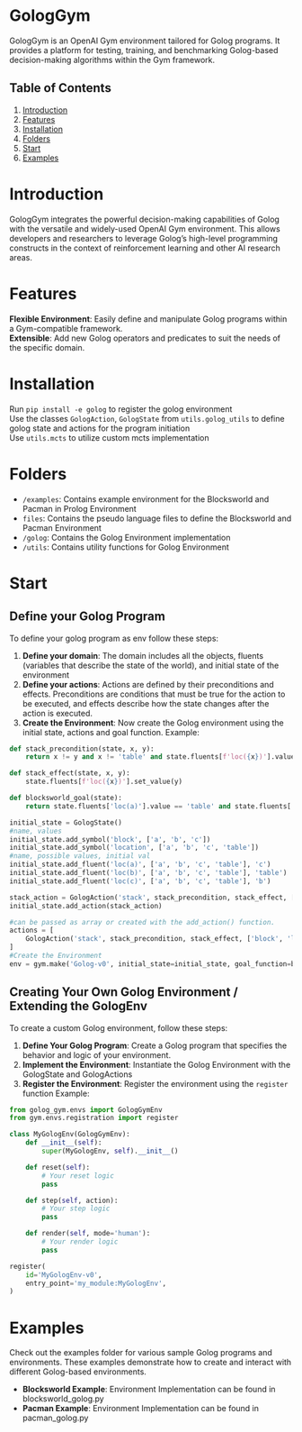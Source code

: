 # GologGym
GologGym is an OpenAI Gym environment tailored for Golog programs. It provides a platform for testing, training, and benchmarking Golog-based decision-making algorithms within the Gym framework.

## Table of Contents
1. [Introduction](#introduction)
2. [Features](#features)
3. [Installation](#installation)
4. [Folders](#folders)
4. [Start](#Start)
5. [Examples](#examples)

# Introduction
GologGym integrates the powerful decision-making capabilities of Golog with the versatile and widely-used OpenAI Gym environment. This allows developers and researchers to leverage Golog’s high-level programming constructs in the context of reinforcement learning and other AI research areas.

# Features
**Flexible Environment**: Easily define and manipulate Golog programs within a Gym-compatible framework. <br>
**Extensible**: Add new Golog operators and predicates to suit the needs of the specific domain. <br>

# Installation
Run `pip install -e golog` to register the golog environment <br>
Use the classes `GologAction`, `GologState` from `utils.golog_utils` to define golog state and actions for the program initiation <br>
Use `utils.mcts` to utilize custom mcts implementation <br>

# Folders
* `/examples`: Contains example environment for the Blocksworld and Pacman in Prolog Environment
* `files`: Contains the pseudo language files to define the Blocksworld and Pacman Environment
* `/golog`: Contains the Golog Environment implementation
* `/utils`: Contains utility functions for Golog Environment


# Start
## Define your Golog Program
To define your golog program as env follow these steps:
1. **Define your domain**: The domain includes all the objects, fluents (variables that describe the state of the world), and initial state of the environment
2. **Define your actions**: Actions are defined by their preconditions and effects. Preconditions are conditions that must be true for the action to be executed, and effects describe how the state changes after the action is executed.
3. **Create the Environment**: Now create the Golog environment using the initial state, actions and goal function.
Example:
```python
def stack_precondition(state, x, y):
    return x != y and x != 'table' and state.fluents[f'loc({x})'].value != y and not any(state.fluents[f'loc({z})'].value == x for z in state.symbols['block'])

def stack_effect(state, x, y):
    state.fluents[f'loc({x})'].set_value(y)

def blocksworld_goal(state):
    return state.fluents['loc(a)'].value == 'table' and state.fluents['loc(b)'].value == 'a' and state.fluents['loc(c)'].value == 'b'

initial_state = GologState()
#name, values
initial_state.add_symbol('block', ['a', 'b', 'c'])
initial_state.add_symbol('location', ['a', 'b', 'c', 'table'])
#name, possible values, initial val
initial_state.add_fluent('loc(a)', ['a', 'b', 'c', 'table'], 'c')
initial_state.add_fluent('loc(b)', ['a', 'b', 'c', 'table'], 'table')
initial_state.add_fluent('loc(c)', ['a', 'b', 'c', 'table'], 'b')

stack_action = GologAction('stack', stack_precondition, stack_effect, [initial_state.symbols['block'], initial_state.symbols['location']])
initial_state.add_action(stack_action)

#can be passed as array or created with the add_action() function.
actions = [
    GologAction('stack', stack_precondition, stack_effect, ['block', 'location']),
]
#Create the Environment
env = gym.make('Golog-v0', initial_state=initial_state, goal_function=blocksworld_goal, actions=actions)
```


## Creating Your Own Golog Environment / Extending the GologEnv
To create a custom Golog environment, follow these steps:
1. **Define Your Golog Program**: Create a Golog program that specifies the behavior and logic of your environment.
2. **Implement the Environment**: Instantiate the Golog Environment with the GologState and GologActions
3. **Register the Environment**: Register the environment using the `register` function
Example:
```python
from golog_gym.envs import GologGymEnv
from gym.envs.registration import register

class MyGologEnv(GologGymEnv):
    def __init__(self):
        super(MyGologEnv, self).__init__()

    def reset(self):
        # Your reset logic
        pass

    def step(self, action):
        # Your step logic
        pass

    def render(self, mode='human'):
        # Your render logic
        pass

register(
    id='MyGologEnv-v0',
    entry_point='my_module:MyGologEnv',
)
```


# Examples
Check out the examples folder for various sample Golog programs and environments. These examples demonstrate how to create and interact with different Golog-based environments.
* **Blocksworld Example**: Environment Implementation can be found in blocksworld_golog.py 
* **Pacman Example**: Environment Implementation can be found in pacman_golog.py



